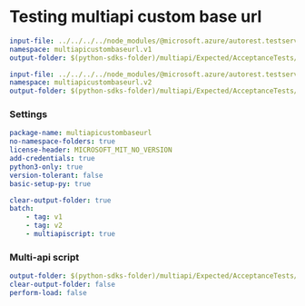 # Testing multiapi custom base url

``` yaml $(tag) == 'v1'
input-file: ../../../../node_modules/@microsoft.azure/autorest.testserver/swagger/multiapi-v1-custom-base-url.json
namespace: multiapicustombaseurl.v1
output-folder: $(python-sdks-folder)/multiapi/Expected/AcceptanceTests/MultiapiCustomBaseUrl/multiapicustombaseurl/v1
```

``` yaml $(tag) == 'v2'
input-file: ../../../../node_modules/@microsoft.azure/autorest.testserver/swagger/multiapi-v2-custom-base-url.json
namespace: multiapicustombaseurl.v2
output-folder: $(python-sdks-folder)/multiapi/Expected/AcceptanceTests/MultiapiCustomBaseUrl/multiapicustombaseurl/v2
```

### Settings
``` yaml
package-name: multiapicustombaseurl
no-namespace-folders: true
license-header: MICROSOFT_MIT_NO_VERSION
add-credentials: true
python3-only: true
version-tolerant: false
basic-setup-py: true
```

``` yaml $(multiapi)
clear-output-folder: true
batch:
    - tag: v1
    - tag: v2
    - multiapiscript: true
```

### Multi-api script

``` yaml $(multiapiscript)
output-folder: $(python-sdks-folder)/multiapi/Expected/AcceptanceTests/MultiapiCustomBaseUrl/multiapicustombaseurl/
clear-output-folder: false
perform-load: false
```

